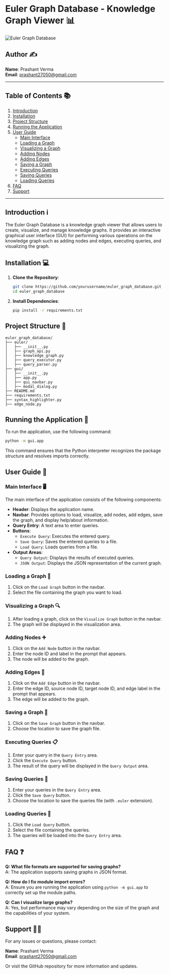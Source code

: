 # Euler Graph Database - Knowledge Graph Viewer 📊

![Euler Graph Database](https://via.placeholder.com/800x400)

## Author ✍️
**Name**: Prashant Verma  
**Email**: prashant27050@gmail.com

---

## Table of Contents 📚

1. [Introduction](#introduction-ℹ️)
2. [Installation](#installation-💻)
3. [Project Structure](#project-structure-📁)
4. [Running the Application](#running-the-application-🚀)
5. [User Guide](#user-guide-📝)
    - [Main Interface](#main-interface-🖥️)
    - [Loading a Graph](#loading-a-graph-📂)
    - [Visualizing a Graph](#visualizing-a-graph-🔍)
    - [Adding Nodes](#adding-nodes-➕)
    - [Adding Edges](#adding-edges-🔗)
    - [Saving a Graph](#saving-a-graph-💾)
    - [Executing Queries](#executing-queries-📋)
    - [Saving Queries](#saving-queries-💼)
    - [Loading Queries](#loading-queries-📄)
6. [FAQ](#faq-❓)
7. [Support](#support-🙋‍♂️)

---

## Introduction ℹ️

The Euler Graph Database is a knowledge graph viewer that allows users to create, visualize, and manage knowledge graphs. It provides an interactive graphical user interface (GUI) for performing various operations on the knowledge graph such as adding nodes and edges, executing queries, and visualizing the graph.

## Installation 💻

1. **Clone the Repository**:
    ```bash
    git clone https://github.com/yourusername/euler_graph_database.git
    cd euler_graph_database
    ```

2. **Install Dependencies**:
    ```bash
    pip install -r requirements.txt
    ```

## Project Structure 📁

```
euler_graph_database/
├── euler/
│   ├── __init__.py
│   ├── graph_api.py
│   ├── knowledge_graph.py
│   ├── query_executor.py
│   ├── query_parser.py
├── gui/
│   ├── __init__.py
│   ├── app.py
│   ├── gui_navbar.py
│   ├── modal_dialog.py
├── README.md
├── requirements.txt
├── syntax_highlighter.py
├── edge_node.py
```

## Running the Application 🚀

To run the application, use the following command:
```bash
python -m gui.app
```

This command ensures that the Python interpreter recognizes the package structure and resolves imports correctly.

## User Guide 📝

### Main Interface 🖥️

The main interface of the application consists of the following components:
- **Header**: Displays the application name.
- **Navbar**: Provides options to load, visualize, add nodes, add edges, save the graph, and display help/about information.
- **Query Entry**: A text area to enter queries.
- **Buttons**: 
    - `Execute Query`: Executes the entered query.
    - `Save Query`: Saves the entered queries to a file.
    - `Load Query`: Loads queries from a file.
- **Output Areas**:
    - `Query Output`: Displays the results of executed queries.
    - `JSON Output`: Displays the JSON representation of the current graph.

### Loading a Graph 📂

1. Click on the `Load Graph` button in the navbar.
2. Select the file containing the graph you want to load.

### Visualizing a Graph 🔍

1. After loading a graph, click on the `Visualize Graph` button in the navbar.
2. The graph will be displayed in the visualization area.

### Adding Nodes ➕

1. Click on the `Add Node` button in the navbar.
2. Enter the node ID and label in the prompt that appears.
3. The node will be added to the graph.

### Adding Edges 🔗

1. Click on the `Add Edge` button in the navbar.
2. Enter the edge ID, source node ID, target node ID, and edge label in the prompt that appears.
3. The edge will be added to the graph.

### Saving a Graph 💾

1. Click on the `Save Graph` button in the navbar.
2. Choose the location to save the graph file.

### Executing Queries 📋

1. Enter your query in the `Query Entry` area.
2. Click the `Execute Query` button.
3. The result of the query will be displayed in the `Query Output` area.

### Saving Queries 💼

1. Enter your queries in the `Query Entry` area.
2. Click the `Save Query` button.
3. Choose the location to save the queries file (with `.euler` extension).

### Loading Queries 📄

1. Click the `Load Query` button.
2. Select the file containing the queries.
3. The queries will be loaded into the `Query Entry` area.

## FAQ ❓

**Q: What file formats are supported for saving graphs?**  
A: The application supports saving graphs in JSON format.

**Q: How do I fix module import errors?**  
A: Ensure you are running the application using `python -m gui.app` to correctly set up the module paths.

**Q: Can I visualize large graphs?**  
A: Yes, but performance may vary depending on the size of the graph and the capabilities of your system.

## Support 🙋‍♂️

For any issues or questions, please contact:

**Name**: Prashant Verma  
**Email**: prashant27050@gmail.com

Or visit the GitHub repository for more information and updates.